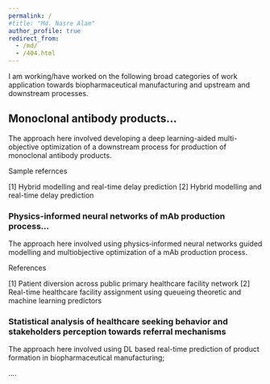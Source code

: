 ```yaml
---
permalink: /
#title: "Md. Nasre Alam"
author_profile: true
redirect_from: 
  - /md/
  - /404.html
---
```




I am working/have worked on the following broad categories of work application towards biopharmaceutical manufacturing and upstream and downstream processes. 


## Monoclonal antibody products...

The approach here involved developing a deep learning-aided multi-objective optimization of a downstream process for production of monoclonal antibody products.

Sample refernces

[1] Hybrid modelling and real-time delay prediction
[2] Hybrid modelling and real-time delay prediction


### Physics-informed neural networks of mAb production process...

The approach here involved using physics‐informed neural networks guided modelling and multiobjective optimization of a mAb production process.

References

[1] Patient diversion across public primary healthcare facility network
[2] Real-time healthcare facility assignment using queueing theoretic and machine learning predictors


### Statistical analysis of healthcare seeking behavior and stakeholders perception towards referral mechanisms

The approach here involved using DL based real-time prediction of product formation in biopharmaceutical manufacturing;


....
